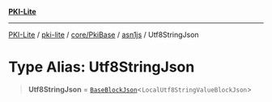 [**PKI-Lite**](../../../../../../README.md)

---

[PKI-Lite](../../../../../../README.md) / [pki-lite](../../../../../README.md) / [core/PkiBase](../../../README.md) / [asn1js](../README.md) / Utf8StringJson

# Type Alias: Utf8StringJson

> **Utf8StringJson** = [`BaseBlockJson`](../interfaces/BaseBlockJson.md)\<`LocalUtf8StringValueBlockJson`\>
